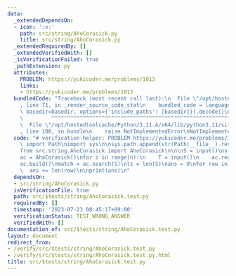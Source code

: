 ```yaml
---
data:
  _extendedDependsOn:
  - icon: ':x:'
    path: src/string/AhoCorasick.py
    title: src/string/AhoCorasick.py
  _extendedRequiredBy: []
  _extendedVerifiedWith: []
  _isVerificationFailed: true
  _pathExtension: py
  attributes:
    PROBLEM: https://yukicoder.me/problems/1013
    links:
    - https://yukicoder.me/problems/1013
  bundledCode: "Traceback (most recent call last):\n  File \"/opt/hostedtoolcache/Python/3.11.4/x64/lib/python3.11/site-packages/onlinejudge_verify/documentation/build.py\"\
    , line 71, in _render_source_code_stat\n    bundled_code = language.bundle(stat.path,\
    \ basedir=basedir, options={'include_paths': [basedir]}).decode()\n          \
    \         ^^^^^^^^^^^^^^^^^^^^^^^^^^^^^^^^^^^^^^^^^^^^^^^^^^^^^^^^^^^^^^^^^^^^^^^^^^^^^^^^^\n\
    \  File \"/opt/hostedtoolcache/Python/3.11.4/x64/lib/python3.11/site-packages/onlinejudge_verify/languages/python.py\"\
    , line 108, in bundle\n    raise NotImplementedError\nNotImplementedError\n"
  code: "# verification-helper: PROBLEM https://yukicoder.me/problems/1013\nfrom pathlib\
    \ import Path\nimport sys\n\nsys.path.append(str(Path(__file__).resolve().parent.parent.parent.parent))\n\
    from src.string.AhoCorasick import AhoCorasick\n\n\nS = input()\nn = int(input())\n\
    ac = AhoCorasick()\nfor i in range(n):\n    T = input()\n    ac.register(T)\n\n\
    ac.build()\nmatch = ac.search(S)\nls = len(S)\nans = 0\nfor row in match:\n  \
    \  ans += len(row)\n\nprint(ans)\n"
  dependsOn:
  - src/string/AhoCorasick.py
  isVerificationFile: true
  path: src/$tests/string/AhoCorasick.test.py
  requiredBy: []
  timestamp: '2023-07-23 08:45:17+09:00'
  verificationStatus: TEST_WRONG_ANSWER
  verifiedWith: []
documentation_of: src/$tests/string/AhoCorasick.test.py
layout: document
redirect_from:
- /verify/src/$tests/string/AhoCorasick.test.py
- /verify/src/$tests/string/AhoCorasick.test.py.html
title: src/$tests/string/AhoCorasick.test.py
---
```


